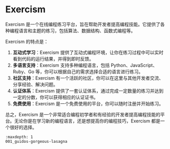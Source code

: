 # Exercism 

Exercism 是一个在线编程练习平台，旨在帮助开发者提高编程技能。它提供了各种编程语言和主题的练习，包括算法、数据结构、函数式编程等。

Exercism 的特点是：

1. **互动式学习**：Exercism 提供了互动式编程环境，让你在练习过程中可以实时看到代码的运行结果，并得到即时反馈。
2. **多语言支持**：Exercism 支持多种编程语言，包括 Python、JavaScript、Ruby、Go 等，你可以根据自己的需求选择合适的语言进行练习。
3. **社区支持**：Exercism 有一个活跃的社区，你可以在这里与其他开发者交流、分享经验、解决问题。
4. **认证体系**：Exercism 提供了一套认证体系，通过完成一定数量的练习并达到一定的分数，你可以获得相应的认证证书。
5. **免费使用**：Exercism 是一个免费使用的平台，你可以随时注册并开始练习。

总之，Exercism 是一个非常适合编程初学者和有经验的开发者提高编程技能的平台。无论你是在学习新的编程语言，还是想提高你的编程技巧，Exercism 都是一个很好的选择。

```{toctree}
:maxdepth: 1
001_guidos-gorgeous-lasagna

```